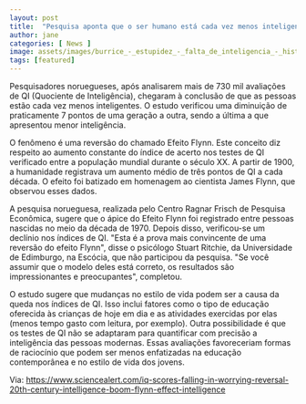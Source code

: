 ```yaml
---
layout: post
title:  "Pesquisa aponta que o ser humano está cada vez menos inteligente"
author: jane
categories: [ News ]
image: assets/images/burrice_-_estupidez_-_falta_de_inteligencia_-_history_channel_brasil.jpg
tags: [featured]
---
```

Pesquisadores noruegueses, após analisarem mais de 730 mil avaliações de QI (Quociente de Inteligência), chegaram à conclusão de que as pessoas estão cada vez menos inteligentes. O estudo verificou uma diminuição de praticamente 7 pontos de uma geração a outra, sendo a última a que apresentou menor inteligência.

O fenômeno é uma reversão do chamado Efeito Flynn. Este conceito diz respeito ao aumento constante do índice de acerto nos testes de QI verificado entre a população mundial durante o século XX. A partir de 1900, a humanidade registrava um aumento médio de três pontos de QI a cada década. O efeito foi batizado em homenagem ao cientista James Flynn, que observou esses dados. 

A pesquisa norueguesa, realizada pelo Centro Ragnar Frisch de Pesquisa Econômica, sugere que o ápice do Efeito Flynn foi registrado entre pessoas nascidas no meio da década de 1970. Depois disso, verificou-se um declínio nos índices de QI. "Esta é a prova mais convincente de uma reversão do efeito Flynn", disse o psicólogo Stuart Ritchie, da Universidade de Edimburgo, na Escócia, que não participou da pesquisa. "Se você assumir que o modelo deles está correto, os resultados são impressionantes e preocupantes", completou.

O estudo sugere que mudanças no estilo de vida podem ser a causa da queda nos índices de QI. Isso inclui fatores como o tipo de educação oferecida às crianças de hoje em dia e as atividades exercidas por elas (menos tempo gasto com leitura, por exemplo). Outra possibilidade é que os testes de QI não se adaptaram para quantificar com precisão a inteligência das pessoas modernas. Essas avaliações favoreceriam formas de raciocínio que podem ser menos enfatizadas na educação contemporânea e no estilo de vida dos jovens.

Via: https://www.sciencealert.com/iq-scores-falling-in-worrying-reversal-20th-century-intelligence-boom-flynn-effect-intelligence
